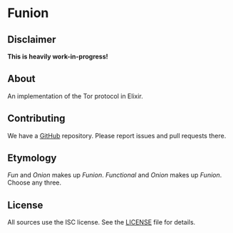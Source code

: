 # Funion

## Disclaimer

**This is heavily work-in-progress!**

## About

An implementation of the Tor protocol in Elixir.

## Contributing

We have a [GitHub](https://github.com/emilengler/funion) repository.
Please report issues and pull requests there.

## Etymology

*Fun* and *Onion* makes up *Funion*.
*Functional* and *Onion* makes up *Funion*.
Choose any three.

## License

All sources use the ISC license.
See the [LICENSE](LICENSE) file for details.
